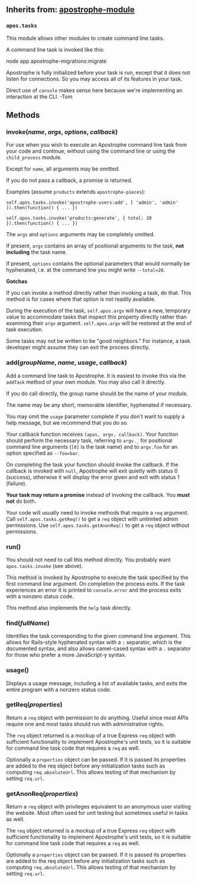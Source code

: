 ## Inherits from: [apostrophe-module](../apostrophe-module/index.html)
### `apos.tasks`
This module allows other modules to create command line tasks.

A command line task is invoked like this:

node app apostrophe-migrations:migrate

Apostrophe is fully initialized before your task is run, except that it does
not listen for connections. So you may access all of its features in your task.

Direct use of `console` makes sense here because
we're implementing an interaction at the CLI.
-Tom


## Methods
### invoke(*name*, *args*, *options*, *callback*)
For use when you wish to execute an Apostrophe command line task from your code and continue,
without using the command line or using the `child_process` module.

Except for `name`, all arguments may be omitted.

If you do not pass a callback, a promise is returned.

Examples (assume `products` extends `apostrophe-pieces`):

`self.apos.tasks.invoke('apostrophe-users:add', [ 'admin', 'admin' ]).then(function() { ... })`

`self.apos.tasks.invoke('products:generate', { total: 20 }).then(function() { ... })`

The `args` and `options` arguments may be completely omitted.

If present, `args` contains an array of positional arguments to
the task, **not including** the task name.

If present, `options` contains the optional parameters that would normally
be hyphenated, i.e. at the command line you might write `--total=20`.

**Gotchas**

If you can invoke a method directly rather than invoking a task, do that. This
method is for cases where that option is not readily available.

During the execution of the task, `self.apos.argv` will have a new,
temporary value to accommodate tasks that inspect this property directly
rather than examining their `argv` argument. `self.apos.argv` will be
restored at the end of task execution.

Some tasks may not be written to be "good neighbors." For instance, a
task developer might assume they can exit the process directly.
### add(*groupName*, *name*, *usage*, *callback*)
Add a command line task to Apostrophe. It is easiest to invoke this
via the `addTask` method of your own module. You may also call it
directly.

If you do call directly, the group name should be the name of your module.

The name may be any short, memorable identifier, hyphenated if necessary.

You may omit the `usage` parameter complete if you don't want to supply
a help message, but we recommend that you do so.

Your callback function receives `(apos, argv, callback)`. Your
function should perform the necessary task, referring to
`argv._` for positional command line arguments (`[0]` is the task name)
and to `argv.foo` for an option specified as `--foo=bar`.

On completing the task your function should invoke the callback.
If the callback is invoked with `null`, Apostrophe will exit quietly
with status 0 (success), otherwise it will display the error given
and exit with status 1 (failure).

**Your task may return a promise** instead of invoking the callback.
You **must not** do both.

Your code will usually need to invoke methods that require a `req` argument.
Call `self.apos.tasks.getReq()` to get a `req` object with
unlimited admin permissions. Use `self.apos.tasks.getAnonReq()` to get
a `req` object without permissions.
### run()
You should not need to call this method directly. You probably
want `apos.tasks.invoke` (see above).

This method is invoked by Apostrophe to execute the task specified
by the first command line argument. On completion the process exits.
If the task experiences an error it is printed to `console.error`
and the process exits with a nonzero status code.

This method also implements the `help` task directly.
### find(*fullName*)
Identifies the task corresponding to the given command line argument.
This allows for Rails-style hyphenated syntax with a `:` separator,
which is the documented syntax, and also allows camel-cased syntax with a `.`
separator for those who prefer a more JavaScript-y syntax.
### usage()
Displays a usage message, including a list of available tasks,
and exits the entire program with a nonzero status code.
### getReq(*properties*)
Return a `req` object with permission to do anything.
Useful since most APIs require one and most tasks
should run with administrative rights.

The `req` object returned is a mockup of a true Express `req` object
with sufficient functionality to implement Apostrophe's
unit tests, so it is suitable for command line
task code that requires a `req` as well.

Optionally a `properties` object can be passed. If it is
passed its properties are added to the req object before
any initialization tasks such as computing `req.absoluteUrl`.
This allows testing of that mechanism by setting `req.url`.
### getAnonReq(*properties*)
Return a `req` object with privileges equivalent
to an anonymous user visiting the website. Most
often used for unit testing but sometimes useful
in tasks as well.

The `req` object returned is a mockup of a true Express `req` object
with sufficient functionality to implement Apostrophe's
unit tests, so it is suitable for command line
task code that requires a `req` as well.

Optionally a `properties` object can be passed. If it is
passed its properties are added to the req object before
any initialization tasks such as computing `req.absoluteUrl`.
This allows testing of that mechanism by setting `req.url`.
